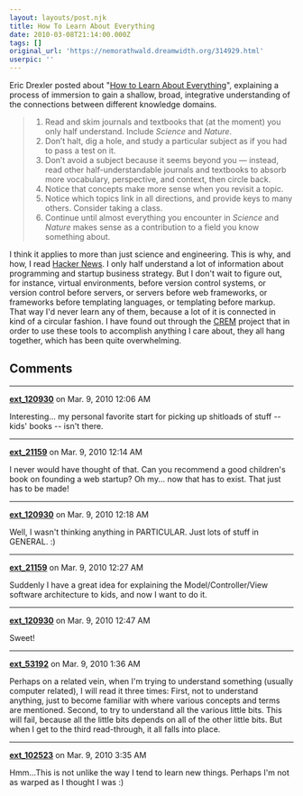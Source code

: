 ```yaml
---
layout: layouts/post.njk
title: How To Learn About Everything
date: 2010-03-08T21:14:00.000Z
tags: []
original_url: 'https://nemorathwald.dreamwidth.org/314929.html'
userpic: ''
---
```

Eric Drexler posted about "[How to Learn About Everything](http://metamodern.com/2009/05/27/how-to-learn-about-everything/)", explaining a process of immersion to gain a shallow, broad, integrative understanding of the connections between different knowledge domains.

> 1.  Read and skim journals and textbooks that (at the moment) you only half understand. Include _Science_ and _Nature_.
> 2.  Don’t halt, dig a hole, and study a particular subject as if you had to pass a test on it.
> 3.  Don’t avoid a subject because it seems beyond you — instead, read other half-understandable journals and textbooks to absorb more vocabulary, perspective, and context, then circle back.
> 4.  Notice that concepts make more sense when you revisit a topic.
> 5.  Notice which topics link in all directions, and provide keys to many others. Consider taking a class.
> 6.  Continue until almost everything you encounter in _Science_ and _Nature_ makes sense as a contribution to a field you know something about.

I think it applies to more than just science and engineering. This is why, and how, I read [Hacker News](http://news.ycombinator.com/). I only half understand a lot of information about programming and startup business strategy. But I don't wait to figure out, for instance, virtual environments, before version control systems, or version control before servers, or servers before web frameworks, or frameworks before templating languages, or templating before markup. That way I'd never learn any of them, because a lot of it is connected in kind of a circular fashion. I have found out through the [CREM](http://penguicon.net/projects/crem) project that in order to use these tools to accomplish anything I care about, they all hang together, which has been quite overwhelming.

## Comments

---

**[ext_120930](https://www.dreamwidth.org/users/ext_120930)** on Mar. 9, 2010 12:06 AM

Interesting... my personal favorite start for picking up shitloads of stuff -- kids' books -- isn't there.

---

**[ext_21159](https://www.dreamwidth.org/users/ext_21159)** on Mar. 9, 2010 12:14 AM

I never would have thought of that. Can you recommend a good children's book on founding a web startup? Oh my... now that has to exist. That just has to be made!

---

**[ext_120930](https://www.dreamwidth.org/users/ext_120930)** on Mar. 9, 2010 12:18 AM

Well, I wasn't thinking anything in PARTICULAR. Just lots of stuff in GENERAL. :)

---

**[ext_21159](https://www.dreamwidth.org/users/ext_21159)** on Mar. 9, 2010 12:27 AM

Suddenly I have a great idea for explaining the Model/Controller/View software architecture to kids, and now I want to do it.

---

**[ext_120930](https://www.dreamwidth.org/users/ext_120930)** on Mar. 9, 2010 12:47 AM

Sweet!

---

**[ext_53192](https://www.dreamwidth.org/users/ext_53192)** on Mar. 9, 2010 1:36 AM

Perhaps on a related vein, when I'm trying to understand something (usually computer related), I will read it three times: First, not to understand anything, just to become familiar with where various concepts and terms are mentioned. Second, to try to understand all the various little bits. This will fail, because all the little bits depends on all of the other little bits. But when I get to the third read-through, it all falls into place.

---

**[ext_102523](https://www.dreamwidth.org/users/ext_102523)** on Mar. 9, 2010 3:35 AM

Hmm...This is not unlike the way I tend to learn new things. Perhaps I'm not as warped as I thought I was :)
